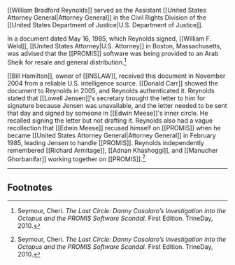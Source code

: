 [[William Bradford Reynolds]] served as the Assistant [[United States Attorney General|Attorney General]] in the Civil Rights Division of the [[United States Department of Justice|U.S. Department of Justice]]. 

In a document dated May 16, 1985, which Reynolds signed, [[William F. Weld]], [[United States Attorney|U.S. Attorney]] in Boston, Massachusetts, was advised that the [[PROMIS]] software was being provided to an Arab Sheik for resale and general distribution.[^1]

[[Bill Hamilton]], owner of [[INSLAW]], received this document in November 2004 from a reliable U.S. intelligence source. [[Donald Carr]] showed the document to Reynolds in 2005, and Reynolds authenticated it. Reynolds stated that [[Lowell Jensen]]'s secretary brought the letter to him for signature because Jensen was unavailable, and the letter needed to be sent that day and signed by someone in [[Edwin Meese]]'s inner circle. He recalled signing the letter but not drafting it. Reynolds also had a vague recollection that [[Edwin Meese]] recused himself on [[PROMIS]] when he became [[United States Attorney General|Attorney General]] in February 1985, leading Jensen to handle [[PROMIS]]. Reynolds independently remembered [[Richard Armitage]], [[Adnan Khashoggi]], and [[Manucher Ghorbanifar]] working together on [[PROMIS]].[^1]

---
## Footnotes

[^1]: Seymour, Cheri. *The Last Circle: Danny Casolaro’s Investigation into the Octopus and the PROMIS Software Scandal*. First Edition. TrineDay, 2010.